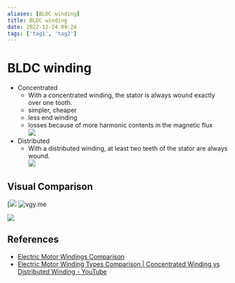 ```yaml
---
aliases: [BLDC winding]
title: BLDC winding
date: 2022-12-24 09:24
tags: ['tag1', 'tag2']
---
```


# BLDC winding

- Concentrated  
  - With a concentrated winding, the stator is always wound exactly over one tooth.
  - simpler, cheaper
  - less end winding
  - losses because of more harmonic contents in the magnetic flux  
![](https://oswos.com/wp-content/uploads/2021/12/concentrated-winding.webp)  
- Distributed  
  - With a distributed winding, at least two teeth of the stator are always wound.  
![](https://oswos.com/wp-content/uploads/2021/12/distributed-winding.webp)  

## Visual Comparison

[![](https://1.bp.blogspot.com/-fmI1igpdTJU/XE4pWGVDSEI/AAAAAAAAU2s/yOoBGXp4W_o47VUILtW2ioVV7J609xGnwCLcBGAs/s400/concentrated%2Bvs%2Bdistributed%2Bwindings.jpg)
![vgy.me](https://i.vgy.me/kgvDIX.jpg)

![](https://oswos.com/wp-content/uploads/2021/12/Motor-Winding-Diagram.webp)

## References

- [Electric Motor Windings Comparison](https://oswos.com/motor-windings/)
- [Electric Motor Winding Types Comparison | Concentrated Winding vs Distributed Winding - YouTube](https://www.youtube.com/watch?v=rFSTg8BNhoQ)
